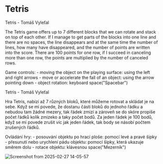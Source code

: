 # Tetris

Tetris - Tomáš Vyleťal

The Tetris game offers up to 7 different blocks that we can rotate and stack on top of each other. 
If I manage to get parts of the blocks into one line and there are no spaces, the line disappears and at the same time the number of lines, how many have disappeared, and the number of points are written into the score.
There are 100 points for one row, if I succeed in canceling more than one row, the points are multiplied by the number of canceled rows.

Game controls: 
    - moving the object on the playing surface: using the left and right arrows
    - move or accelerate the fall of an object: using the arrow pointing down
    - object rotation: keyboard space("Spacebar")

Tetris - Tomáš Vyleťal

Hra Tetris, nabízí až 7 různých bloků, které můžeme rotovat a skládat je na sebe. 
Když se mi povede, že dostanu části bloků do jednoho řádku a nebudou tam žádné mezery, tak řádek zmizí a zároveň se do skóre propíše počet řádků kolik zmizeko a taky počet bodů.
Za jeden řádek je 100 bodů, když se mi povede zrušit víc jak jeden řádek, tak body se násobí počtem zrušených řádků.

Ovládání hry: 
    - posouvání objektu po hrací ploše: pomocí levé a pravé šipky
    - přesunutí nebo urychlení pádu objektu: pomocí šipky, která ukazuje směrem dolu
    - rotace objektu: klávesnou space("Mezerník")


![Screenshot from 2025-02-27 14-05-57](https://github.com/user-attachments/assets/ca3fdf95-6e66-4476-ba3b-d181edc003f6)
